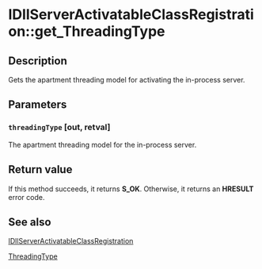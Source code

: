 # IDllServerActivatableClassRegistration::get_ThreadingType

## Description

Gets the apartment threading model for activating the in-process server.

## Parameters

### `threadingType` [out, retval]

The apartment threading model for the in-process server.

## Return value

If this method succeeds, it returns **S_OK**. Otherwise, it returns an **HRESULT** error code.

## See also

[IDllServerActivatableClassRegistration](https://learn.microsoft.com/windows/desktop/api/activationregistration/nn-activationregistration-idllserveractivatableclassregistration)

[ThreadingType](https://learn.microsoft.com/windows/desktop/api/activationregistration/ne-activationregistration-threadingtype)